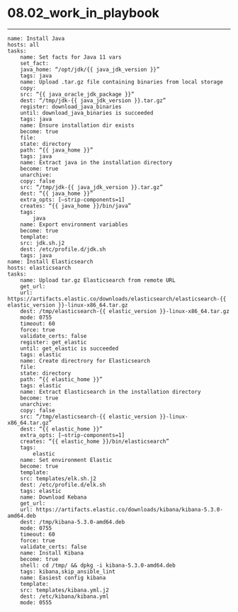 # 08.02_work_in_playbook
---


    name: Install Java
    hosts: all
    tasks:
        name: Set facts for Java 11 vars
        set_fact:
        java_home: “/opt/jdk/{{ java_jdk_version }}”
        tags: java
        name: Upload .tar.gz file containing binaries from local storage
        copy:
        src: “{{ java_oracle_jdk_package }}”
        dest: “/tmp/jdk-{{ java_jdk_version }}.tar.gz”
        register: download_java_binaries
        until: download_java_binaries is succeeded
        tags: java
        name: Ensure installation dir exists
        become: true
        file:
        state: directory
        path: “{{ java_home }}”
        tags: java
        name: Extract java in the installation directory
        become: true
        unarchive:
        copy: false
        src: “/tmp/jdk-{{ java_jdk_version }}.tar.gz”
        dest: “{{ java_home }}”
        extra_opts: [–strip-components=1]
        creates: “{{ java_home }}/bin/java”
        tags:
            java
        name: Export environment variables
        become: true
        template:
        src: jdk.sh.j2
        dest: /etc/profile.d/jdk.sh
        tags: java
    name: Install Elasticsearch
    hosts: elasticsearch
    tasks:
        name: Upload tar.gz Elasticsearch from remote URL
        get_url:
        url: https://artifacts.elastic.co/downloads/elasticsearch/elasticsearch-{{ elastic_version }}-linux-x86_64.tar.gz
        dest: /tmp/elasticsearch-{{ elastic_version }}-linux-x86_64.tar.gz
        mode: 0755
        timeout: 60
        force: true
        validate_certs: false
        register: get_elastic
        until: get_elastic is succeeded
        tags: elastic
        name: Create directrory for Elasticsearch
        file:
        state: directory
        path: “{{ elastic_home }}”
        tags: elastic
        name: Extract Elasticsearch in the installation directory
        become: true
        unarchive:
        copy: false
        src: “/tmp/elasticsearch-{{ elastic_version }}-linux-x86_64.tar.gz”
        dest: “{{ elastic_home }}”
        extra_opts: [–strip-components=1]
        creates: “{{ elastic_home }}/bin/elasticsearch”
        tags:
            elastic
        name: Set environment Elastic
        become: true
        template:
        src: templates/elk.sh.j2
        dest: /etc/profile.d/elk.sh
        tags: elastic
        name: Download Kebana
        get_url:
        url: https://artifacts.elastic.co/downloads/kibana/kibana-5.3.0-amd64.deb
        dest: /tmp/kibana-5.3.0-amd64.deb
        mode: 0755
        timeout: 60
        force: true
        validate_certs: false
        name: Install Kibana
        become: true
        shell: cd /tmp/ && dpkg -i kibana-5.3.0-amd64.deb
        tags: kibana,skip_ansible_lint
        name: Easiest config kibana
        template:
        src: templates/kibana.yml.j2
        dest: /etc/kibana/kibana.yml
        mode: 0555


